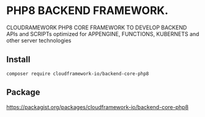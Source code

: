 # PHP8 BACKEND FRAMEWORK.
CLOUDRAMEWORK PHP8 CORE FRAMEWORK TO DEVELOP BACKEND APIs and SCRIPTs optimized for APPENGINE, FUNCTIONS, KUBERNETS and other server technologies

## Install
```
composer require cloudframework-io/backend-core-php8
```

## Package
https://packagist.org/packages/cloudframework-io/backend-core-php8

